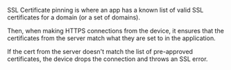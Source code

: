 

SSL Certificate pinning is where an app has a known list of valid SSL certificates for a domain (or a set of domains).

Then, when making HTTPS connections from the device, it ensures that the certificates from the server match what they are set to in the application. 

If the cert from the server doesn't match the list of pre-approved certificates, the device drops the connection and throws an SSL error.